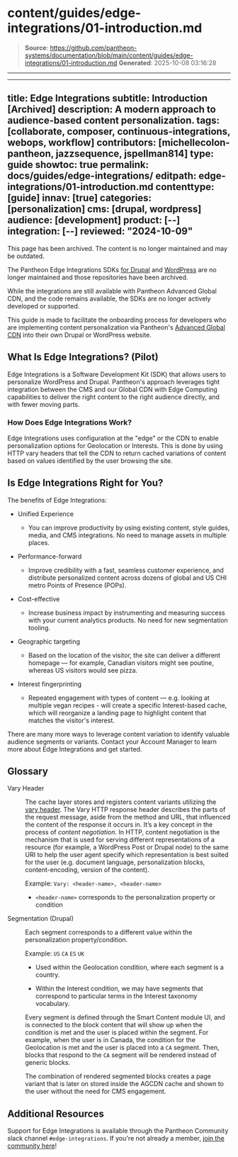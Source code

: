 # content/guides/edge-integrations/01-introduction.md

> **Source**: https://github.com/pantheon-systems/documentation/blob/main/content/guides/edge-integrations/01-introduction.md
> **Generated**: 2025-10-08 03:16:28

---

---
title: Edge Integrations
subtitle: Introduction [Archived]
description: A modern approach to audience-based content personalization.
tags: [collaborate, composer, continuous-integrations, webops, workflow]
contributors: [michellecolon-pantheon, jazzsequence, jspellman814]
type: guide
showtoc: true
permalink: docs/guides/edge-integrations/
editpath: edge-integrations/01-introduction.md
contenttype: [guide]
innav: [true]
categories: [personalization]
cms: [drupal, wordpress]
audience: [development]
product: [--]
integration: [--]
reviewed: "2024-10-09"
---

<Alert title="Warning" type="danger">

This page has been archived. The content is no longer maintained and may be outdated.

The Pantheon Edge Integrations SDKs [for Drupal](https://github.com/pantheon-systems/edge-integrations-drupal-sdk) and [WordPress](https://github.com/pantheon-systems/edge-integrations-wordpress-sdk) are no longer maintained and those repositories have been archived.

While the integrations are still available with Pantheon Advanced Global CDN, and the code remains available, the SDKs are no longer actively developed or supported.

</Alert>

This guide is made to facilitate the onboarding process for developers who are implementing content personalization via Pantheon's [Advanced Global CDN](/guides/professional-services/advanced-global-cdn) into their own Drupal or WordPress website. 

## What Is Edge Integrations? (Pilot)

Edge Integrations is a Software Development Kit (SDK) that allows users to personalize WordPress and Drupal. Pantheon's approach leverages tight integration between the CMS and our Global CDN with Edge Computing capabilities to deliver the right content to the right audience directly, and with fewer moving parts. 

### How Does Edge Integrations Work?

Edge Integrations uses configuration at the "edge" or the CDN to enable personalization options for Geolocation or Interests. This is done by using HTTP vary headers that tell the CDN to return cached variations of content based on values identified by the user browsing the site.

## Is Edge Integrations Right for You?

The benefits of Edge Integrations:

- Unified Experience
	- You can improve productivity by using existing content, style guides, media, and CMS integrations. No need to manage assets in multiple places.

- Performance-forward
	- Improve credibility with a fast, seamless customer experience, and distribute personalized content across dozens of global and US CHI metro Points of Presence (POPs).

- Cost-effective
	- Increase business impact by instrumenting and measuring success with your current analytics products. No need for new segmentation tooling.

- Geographic targeting
	- Based on the location of the visitor, the site can deliver a different homepage — for example, Canadian visitors might see poutine, whereas US visitors would see pizza.

- Interest fingerprinting
	- Repeated engagement with types of content — e.g. looking at multiple vegan recipes - will create a specific Interest-based cache, which will reorganize a landing page to highlight content that matches the visitor's interest.

There are many more ways to leverage content variation to identify valuable audience segments or variants. Contact your Account Manager to learn more about Edge Integrations and get started.

## Glossary

<dl>

<dt>Vary Header</dt>

<dd>

The cache layer stores and registers content variants utilizing the [vary header](https://developer.mozilla.org/en-US/docs/Web/HTTP/Headers/Vary). The Vary HTTP response header describes the parts of the request message, aside from the method and URL, that influenced the content of the response it occurs in. It’s a key concept in the process of *content negotiation*. In HTTP, content negotiation is the mechanism that is used for serving different representations of a resource (for example, a WordPress Post or Drupal node) to the same URI to help the user agent specify which representation is best suited for the user (e.g. document language, personalization blocks, content-encoding, version of the content).

Example: `Vary: <header-name>, <header-name>`

- `<header-name>` corresponds to the personalization property or condition

</dd>

<dt>Segmentation (Drupal)</dt>

<dd>

Each segment corresponds to a different value within the personalization property/condition.

Example: `US` `CA` `ES` `UK` 

- Used within the Geolocation condition, where each segment is a country. 

- Within the Interest condition, we may have segments that correspond to particular terms in the Interest taxonomy vocabulary. 

Every segment is defined through the Smart Content module UI, and is connected to the block content that will show up when the condition is met and the user is placed within the segment. For example, when the user is in Canada, the condition for the Geolocation is met and the user is placed into a `CA` segment. Then, blocks that respond to the `CA` segment will be rendered instead of generic blocks.

The combination of rendered segmented blocks creates a page variant that is later on stored inside the AGCDN cache and shown to the user without the need for CMS engagement.

</dd>

</dl>

## Additional Resources

Support for Edge Integrations is available through the Pantheon Community slack channel `#edge-integrations`. If you're not already a member, [join the community here](https://slackin.pantheon.io/)!
